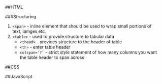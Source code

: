 ##HTML

###Structuring

1. `<span>` - inline element that should be used to wrap small portions of text, iamges etc.
2. `<table>` - used to provide structure to tabular data
    * `<thead>` - provides structure to the header of table
    * `<th>` - enter table header
    * `colspan='?'` - strict _style_ statement of how many columns you want the table header to span across

##CSS


##JavaScript
